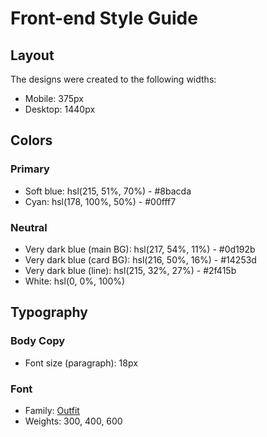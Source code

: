 # Front-end Style Guide

## Layout

The designs were created to the following widths:

- Mobile: 375px
- Desktop: 1440px

## Colors

### Primary

- Soft blue: hsl(215, 51%, 70%) - #8bacda
- Cyan: hsl(178, 100%, 50%) - #00fff7

### Neutral

- Very dark blue (main BG): hsl(217, 54%, 11%) - #0d192b
- Very dark blue (card BG): hsl(216, 50%, 16%) - #14253d
- Very dark blue (line): hsl(215, 32%, 27%) - #2f415b
- White: hsl(0, 0%, 100%)

## Typography

### Body Copy

- Font size (paragraph): 18px

### Font

- Family: [Outfit](https://fonts.google.com/specimen/Outfit)
- Weights: 300, 400, 600
